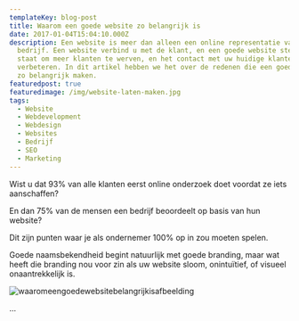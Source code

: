```yaml
---
templateKey: blog-post
title: Waarom een goede website zo belangrijk is
date: 2017-01-04T15:04:10.000Z
description: Een website is meer dan alleen een online representatie van uw
  bedrijf. Een website verbind u met de klant, en een goede website stelt u in
  staat om meer klanten te werven, en het contact met uw huidige klanten te
  verbeteren. In dit artikel hebben we het over de redenen die een goede website
  zo belangrijk maken.
featuredpost: true
featuredimage: /img/website-laten-maken.jpg
tags:
  - Website
  - Webdevelopment
  - Webdesign
  - Websites
  - Bedrijf
  - SEO
  - Marketing
---
```

Wist u dat 93% van alle klanten eerst online onderzoek doet voordat ze iets aanschaffen?

En dan 75% van de mensen een bedrijf beoordeelt op basis van hun website?

Dit zijn punten waar je als ondernemer 100% op in zou moeten spelen.

Goede naamsbekendheid begint natuurlijk met goede branding, maar wat heeft die branding nou voor zin als uw website sloom, onintuïtief, of visueel onaantrekkelijk is.





![](/img/importance-of-website-statistics.jpg "waaromeengoedewebsitebelangrijkisafbeelding")

...
